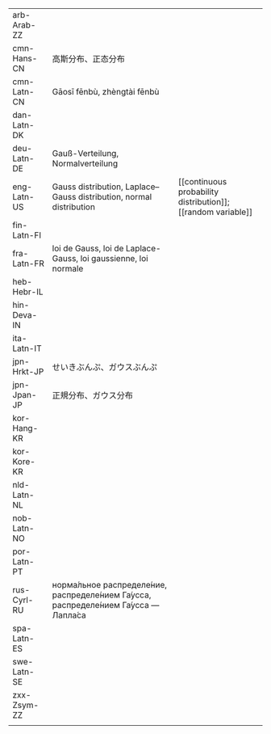 | | | |
|-|-|-|
| arb-Arab-ZZ |  |  |
| cmn-Hans-CN | 高斯分布、正态分布 |  |
| cmn-Latn-CN | Gāosī fēnbù, zhèngtài fēnbù |  |
| dan-Latn-DK |  |  |
| deu-Latn-DE | Gauß-Verteilung, Normalverteilung |  |
| eng-Latn-US | Gauss distribution, Laplace–Gauss distribution, normal distribution | [[continuous probability distribution]]; [[random variable]] |
| fin-Latn-FI |  |  |
| fra-Latn-FR | loi de Gauss, loi de Laplace-Gauss, loi gaussienne, loi normale |  |
| heb-Hebr-IL |  |  |
| hin-Deva-IN |  |  |
| ita-Latn-IT |  |  |
| jpn-Hrkt-JP | せいきぶんぷ、ガウスぶんぷ |  |
| jpn-Jpan-JP | 正規分布、ガウス分布 |  |
| kor-Hang-KR |  |  |
| kor-Kore-KR |  |  |
| nld-Latn-NL |  |  |
| nob-Latn-NO |  |  |
| por-Latn-PT |  |  |
| rus-Cyrl-RU | норма́льное распределе́ние, распределе́нием Га́усса, распределе́нием Га́усса — Лапла́са |  |
| spa-Latn-ES |  |  |
| swe-Latn-SE |  |  |
| zxx-Zsym-ZZ |  |  |
|  |  |  |
